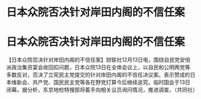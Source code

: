 # 日本众院否决针对岸田内阁的不信任案

# 日本众院否决针对岸田内阁的不信任案

【日本众院否决针对岸田内阁的不信任案】财联社12月13日电，围绕自民党安倍派政治集资宴会收回扣问题，日本众院13日在全体会议上，以自民和公明两党等多数反对，否决了立宪民主党提交的针对岸田内阁的不信任决议案。表示赞成的日本维新会、共产党、国民民主党等各在野党打算今后继续追究。临时国会于13日闭幕。据分析，东京地检特搜部将着手向相关议员询问情况，推进调查。（共同社）

